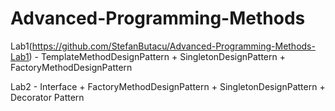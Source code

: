 # Advanced-Programming-Methods

Lab1(https://github.com/StefanButacu/Advanced-Programming-Methods-Lab1) - TemplateMethodDesignPattern + SingletonDesignPattern + FactoryMethodDesignPattern

Lab2 - Interface + FactoryMethodDesignPattern + SingletonDesignPattern + Decorator Pattern
